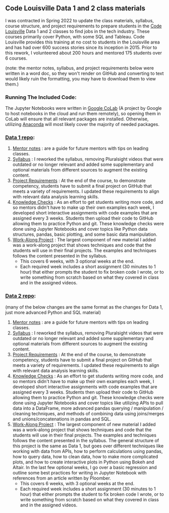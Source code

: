 ## Code Louisville Data 1 and 2 class materials 
I was contracted in Spring 2022 to update the class materials, syllabus, course structure, and project requirements to prepare students in the [Code Louisville](https://www.codelouisville.org/) Data 1 and 2 classes to find jobs in the tech industry. These courses primarily cover Python, with some SQL and Tableau. Code Louisville provides this training at no cost to students in the Louisville area and has had over 600 success stories since its inception in 2015. Prior to this rework, I volunteered about 200 hours and mentored 175 students over 6 courses. 

(note: the mentor notes, syllabus, and project requirements below were written in a word doc, so they won't render on GitHub and converting to text would likely ruin the formatting, you may have to download them to view them.)

### Running The Included Code: 
The Jupyter Notebooks were written in [Google CoLab](https://colab.research.google.com/?utm_source=scs-index) (A project by Google to host notebooks in the cloud and run them remotely), so opening them in CoLab will ensure that all relevant packages are installed. Otherwise, utilizing [Anaconda](https://docs.anaconda.com/anaconda/install/) will most likely cover the majority of needed packages. 

### [Data 1 repo](https://github.com/WillTirone/code_lou_work/tree/main/data1): 

1. [Mentor notes](https://github.com/WillTirone/code_lou_work/blob/main/data1/mentor_notes_Data1.docx) : are a guide for future mentors with tips on leading classes. 
2. [Syllabus](https://github.com/WillTirone/code_lou_work/blob/main/data1/Syllabus_Data1.docx) : I reworked the syllabus, removing Pluralsight videos that were outdated or no longer relevant and added some supplementary and optional materials from different sources to augment the existing content. 
3. [Project Requirements](https://github.com/WillTirone/code_lou_work/blob/main/data1/Requirements_Data1.docx) : At the end of the course, to demonstrate competency, students have to submit a final project on GitHub that meets a variety of requirements. I updated these requirements to align with relevant data analysis learning skills. 
4. [Knowledge Checks](https://github.com/WillTirone/code_lou_work/tree/main/data1/knowledge_checks) : As an effort to get students writing more code, and so mentors didn't have to make up their own examples each week, I developed short interactive assignments with code examples that are assigned every 3 weeks. Students then upload their code to GitHub allowing them to practice Python and git. These knowledge checks were done using Jupyter Notebooks and cover topics like Python data structures, pandas, basic plotting, and some basic data manipulation. 
5. [Work-Along Project](https://github.com/WillTirone/code_lou_work/tree/main/data1/project_example) : The largest component of new material I added was a work-along project that shows techniques and code that the students will use in their final projects. The examples and techniques follows the content presented in the syllabus. 
    * This covers 6 weeks, with 3 optional weeks at the end. 
    * Each required week includes a short assignment (30 minutes to 1 hour) that either prompts the student to fix broken code I wrote, or to write something from scratch based on what they covered in class and in the assigned videos.


### [Data 2 repo](https://github.com/WillTirone/code_lou_work/tree/main/data2): 

(many of the below changes are the same format as the changes for Data 1, just more advanced Python and SQL material)

1. [Mentor notes](https://github.com/WillTirone/code_lou_work/blob/main/data2/mentor_notes_data2.docx) : are a guide for future mentors with tips on leading classes. 
2. [Syllabus](https://github.com/WillTirone/code_lou_work/blob/main/data2/Syllabus_Data2.docx) : I reworked the syllabus, removing Pluralsight videos that were outdated or no longer relevant and added some supplementary and optional materials from different sources to augment the existing content. 
3. [Project Requirements](https://github.com/WillTirone/code_lou_work/blob/main/data2/Requirements_Data2.docx) : At the end of the course, to demonstrate competency, students have to submit a final project on GitHub that meets a variety of requirements. I updated these requirements to align with relevant data analysis learning skills. 
4. [Knowledge Checks](https://github.com/WillTirone/code_lou_work/tree/main/data2/knowledge_checks) : As an effort to get students writing more code, and so mentors didn't have to make up their own examples each week, I developed short interactive assignments with code examples that are assigned every 3 weeks. Students then upload their code to GitHub allowing them to practice Python and git. These knowledge checks were done using Jupyter Notebooks and cover topics like utilizing APIs to pull data into a DataFrame, more advanced pandas querying / manipulation / cleaning techniques, and methods of combining data using joins/merges and unions/concatenations in pandas and SQL.
5. [Work-Along Project](https://github.com/WillTirone/code_lou_work/tree/main/data2/project_example) : The largest component of new material I added was a work-along project that shows techniques and code that the students will use in their final projects. The examples and techniques follows the content presented in the syllabus. The general structure of this project is the same as Data 1, but goes over different techniques like working with data from APIs, how to perform calculations using pandas, how to query data, how to clean data, how to make more complicated plots, and how to create interactive plots in Python using Bokeh and Altair. In the last few optional weeks, I go over a basic regression and outline some best practices for writing in Jupyter Notebook with references from an article written by Ploomber.
    * This covers 6 weeks, with 3 optional weeks at the end. 
    * Each required week includes a short assignment (30 minutes to 1 hour) that either prompts the student to fix broken code I wrote, or to write something from scratch based on what they covered in class and in the assigned videos.
